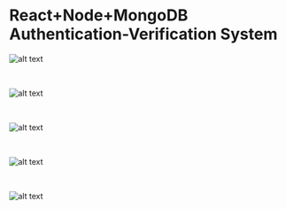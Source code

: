 # React+Node+MongoDB Authentication-Verification System 

![alt text](https://github.com/shaileshnit/Rreact-Node-MongoDB/blob/master/Login%20Page/Demo%20Images/Register_User.PNG?raw=true)

<br>

![alt text](https://github.com/shaileshnit/Rreact-Node-MongoDB/blob/master/Login%20Page/Demo%20Images/Data_View.PNG?raw=true)

<br>

![alt text](https://github.com/shaileshnit/Rreact-Node-MongoDB/blob/master/Login%20Page/Demo%20Images/Login_User.PNG?raw=true)

<br>

![alt text](https://github.com/shaileshnit/Rreact-Node-MongoDB/blob/master/Login%20Page/Demo%20Images/Route_Privately_Using_JWT.PNG?raw=true)

<br>

![alt text](https://github.com/shaileshnit/Rreact-Node-MongoDB/blob/master/Login%20Page/Demo%20Images/Servies_Denial_Absence_Of_JWT.PNG?raw=true)

<br>
